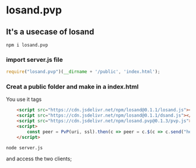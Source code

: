 # losand.pvp
## It's a usecase of losand

~~~
npm i losand.pvp
~~~

### import server.js file

~~~javascript
require("losand.pvp")(__dirname + '/public', 'index.html');
~~~

### Creat a public folder and make in a index.html
You use it tags

~~~html
    <script src="https://cdn.jsdelivr.net/npm/losand@0.1.1/losand.js"></script>
    <script src="https://cdn.jsdelivr.net/npm/losand@0.1.1/dsand.js"></script>
    <script src="https://cdn.jsdelivr.net/npm/losand.pvp@0.1.3/pvp.js"></script>
    <script>
        const peer = PvP(uri, ssl).then(c => peer = c.$(c => c.send("hello")).on({message: (e) => console.log(e.data)}));
    </script>
~~~

~~~
node server.js
~~~

and access the two clients;
